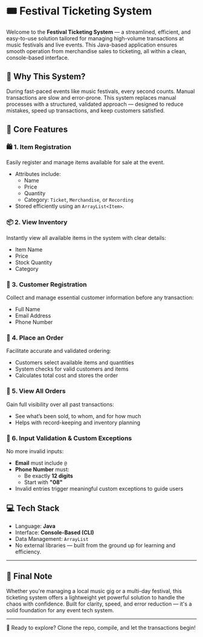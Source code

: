 # 🎟️ Festival Ticketing System

Welcome to the **Festival Ticketing System** — a streamlined, efficient, and easy-to-use solution tailored for managing high-volume transactions at music festivals and live events. This Java-based application ensures smooth operation from merchandise sales to ticketing, all within a clean, console-based interface.

## 🚀 Why This System?

During fast-paced events like music festivals, every second counts. Manual transactions are slow and error-prone. This system replaces manual processes with a structured, validated approach — designed to reduce mistakes, speed up transactions, and keep customers satisfied.

## 🔧 Core Features

### 🛍️ 1. Item Registration
Easily register and manage items available for sale at the event.
- Attributes include:
  - Name
  - Price
  - Quantity
  - Category: `Ticket`, `Merchandise`, or `Recording`
- Stored efficiently using an `ArrayList<Item>`.

### 📦 2. View Inventory
Instantly view all available items in the system with clear details:
- Item Name
- Price
- Stock Quantity
- Category

### 👤 3. Customer Registration
Collect and manage essential customer information before any transaction:
- Full Name
- Email Address
- Phone Number

### 🛒 4. Place an Order
Facilitate accurate and validated ordering:
- Customers select available items and quantities
- System checks for valid customers and items
- Calculates total cost and stores the order

### 📄 5. View All Orders
Gain full visibility over all past transactions:
- See what’s been sold, to whom, and for how much
- Helps with record-keeping and inventory planning

### 🚫 6. Input Validation & Custom Exceptions
No more invalid inputs:
- **Email** must include `@`
- **Phone Number** must:
  - Be exactly **12 digits**
  - Start with **"08"**
- Invalid entries trigger meaningful custom exceptions to guide users

## 💻 Tech Stack

- Language: **Java**
- Interface: **Console-Based (CLI)**
- Data Management: `ArrayList`
- No external libraries — built from the ground up for learning and efficiency.

---

## 🎉 Final Note

Whether you're managing a local music gig or a multi-day festival, this ticketing system offers a lightweight yet powerful solution to handle the chaos with confidence. Built for clarity, speed, and error reduction — it's a solid foundation for any event tech system.

---

📁 Ready to explore? Clone the repo, compile, and let the transactions begin!
